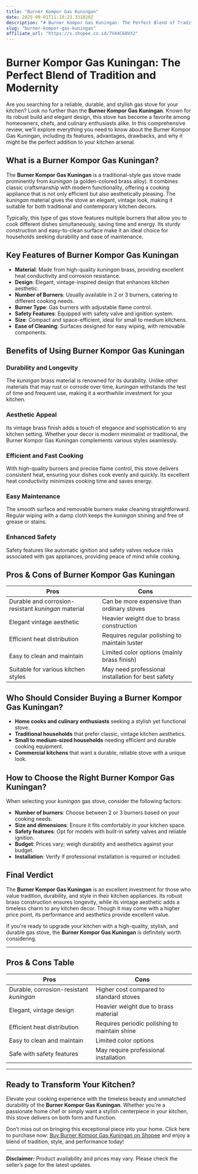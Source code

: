 ```yaml
---
title: "Burner Kompor Gas Kuningan"
date: 2025-09-01T11:10:23.331820Z
description: "# Burner Kompor Gas Kuningan: The Perfect Blend of Tradition and Modernity..."
slug: "burner-kompor-gas-kuningan"
affiliate_url: "https://s.shopee.co.id/7V44C68VX2"
---
```

# Burner Kompor Gas Kuningan: The Perfect Blend of Tradition and Modernity

Are you searching for a reliable, durable, and stylish gas stove for your kitchen? Look no further than the **Burner Kompor Gas Kuningan**. Known for its robust build and elegant design, this stove has become a favorite among homeowners, chefs, and culinary enthusiasts alike. In this comprehensive review, we'll explore everything you need to know about the Burner Kompor Gas Kuningan, including its features, advantages, drawbacks, and why it might be the perfect addition to your kitchen arsenal.

## What is a Burner Kompor Gas Kuningan?

The **Burner Kompor Gas Kuningan** is a traditional-style gas stove made prominently from *kuningan* (a golden-colored brass alloy). It combines classic craftsmanship with modern functionality, offering a cooking appliance that is not only efficient but also aesthetically pleasing. The *kuningan* material gives the stove an elegant, vintage look, making it suitable for both traditional and contemporary kitchen decors.

Typically, this type of gas stove features multiple burners that allow you to cook different dishes simultaneously, saving time and energy. Its sturdy construction and easy-to-clean surface make it an ideal choice for households seeking durability and ease of maintenance.

## Key Features of Burner Kompor Gas Kuningan

- **Material**: Made from high-quality *kuningan* brass, providing excellent heat conductivity and corrosion resistance.
- **Design**: Elegant, vintage-inspired design that enhances kitchen aesthetic.
- **Number of Burners**: Usually available in 2 or 3 burners, catering to different cooking needs.
- **Burner Type**: Gas burners with adjustable flame control.
- **Safety Features**: Equipped with safety valve and ignition system.
- **Size**: Compact and space-efficient, ideal for small to medium kitchens.
- **Ease of Cleaning**: Surfaces designed for easy wiping, with removable components.

## Benefits of Using Burner Kompor Gas Kuningan

### Durability and Longevity

The *kuningan* brass material is renowned for its durability. Unlike other materials that may rust or corrode over time, *kuningan* withstands the test of time and frequent use, making it a worthwhile investment for your kitchen.

### Aesthetic Appeal

Its vintage brass finish adds a touch of elegance and sophistication to any kitchen setting. Whether your decor is modern minimalist or traditional, the Burner Kompor Gas Kuningan complements various styles seamlessly.

### Efficient and Fast Cooking

With high-quality burners and precise flame control, this stove delivers consistent heat, ensuring your dishes cook evenly and quickly. Its excellent heat conductivity minimizes cooking time and saves energy.

### Easy Maintenance

The smooth surface and removable burners make cleaning straightforward. Regular wiping with a damp cloth keeps the *kuningan* shining and free of grease or stains.

### Enhanced Safety

Safety features like automatic ignition and safety valves reduce risks associated with gas appliances, providing peace of mind while cooking.

## Pros & Cons of Burner Kompor Gas Kuningan

| **Pros**                               | **Cons**                                   |
|----------------------------------------|--------------------------------------------|
| Durable and corrosion-resistant *kuningan* material | Can be more expensive than ordinary stoves |
| Elegant vintage aesthetic             | Heavier weight due to brass construction  |
| Efficient heat distribution           | Requires regular polishing to maintain luster |
| Easy to clean and maintain            | Limited color options (mainly brass finish) |
| Suitable for various kitchen styles   | May need professional installation for best safety |

## Who Should Consider Buying a Burner Kompor Gas Kuningan?

- **Home cooks and culinary enthusiasts** seeking a stylish yet functional stove.
- **Traditional households** that prefer classic, vintage kitchen aesthetics.
- **Small to medium-sized households** needing efficient and durable cooking equipment.
- **Commercial kitchens** that want a durable, reliable stove with a unique look.

## How to Choose the Right Burner Kompor Gas Kuningan?

When selecting your *kuningan* gas stove, consider the following factors:

- **Number of burners**: Choose between 2 or 3 burners based on your cooking needs.
- **Size and dimensions**: Ensure it fits comfortably in your kitchen space.
- **Safety features**: Opt for models with built-in safety valves and reliable ignition.
- **Budget**: Prices vary; weigh durability and aesthetics against your budget.
- **Installation**: Verify if professional installation is required or included.

## Final Verdict

The **Burner Kompor Gas Kuningan** is an excellent investment for those who value tradition, durability, and style in their kitchen appliances. Its robust brass construction ensures longevity, while its vintage aesthetic adds a timeless charm to any kitchen decor. Though it may come with a higher price point, its performance and aesthetics provide excellent value.

If you're ready to upgrade your kitchen with a high-quality, stylish, and durable gas stove, the **Burner Kompor Gas Kuningan** is definitely worth considering.

---

## Pros & Cons Table

| **Pros**                               | **Cons**                                   |
|----------------------------------------|--------------------------------------------|
| Durable, corrosion-resistant *kuningan* | Higher cost compared to standard stoves  |
| Elegant, vintage design                | Heavier weight due to brass material     |
| Efficient heat distribution            | Requires periodic polishing to maintain shine |
| Easy to clean and maintain             | Limited color options                     |
| Safe with safety features              | May require professional installation   |

---

## Ready to Transform Your Kitchen?

Elevate your cooking experience with the timeless beauty and unmatched durability of the **Burner Kompor Gas Kuningan**. Whether you're a passionate home chef or simply want a stylish centerpiece in your kitchen, this stove delivers on both form and function.

Don’t miss out on bringing this exceptional piece into your home. Click here to purchase now: [Buy Burner Kompor Gas Kuningan on Shopee](https://s.shopee.co.id/7V44C68VX2) and enjoy a blend of tradition, style, and performance today!

---

**Disclaimer:** Product availability and prices may vary. Please check the seller’s page for the latest updates.
